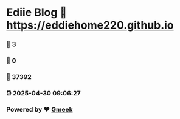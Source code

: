 # Ediie Blog :link: https://eddiehome220.github.io 
### :page_facing_up: [3](https://eddiehome220.github.io/tag.html) 
### :speech_balloon: 0 
### :hibiscus: 37392 
### :alarm_clock: 2025-04-30 09:06:27 
### Powered by :heart: [Gmeek](https://github.com/Meekdai/Gmeek)
